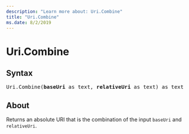 ```yaml
---
description: "Learn more about: Uri.Combine"
title: "Uri.Combine"
ms.date: 8/2/2019
---
```

# Uri.Combine

## Syntax

<pre>
Uri.Combine(<b>baseUri</b> as text, <b>relativeUri</b> as text) as text
</pre>
  
## About  
Returns an absolute URI that is the combination of the input `baseUri` and `relativeUri`.
